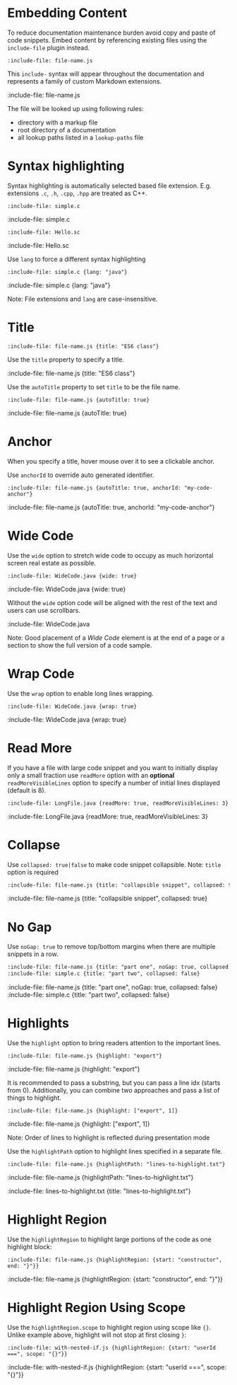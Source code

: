 # Embedding Content

To reduce documentation maintenance burden avoid copy and paste of code snippets.
Embed content by referencing existing files using the `include-file` plugin instead.  

    :include-file: file-name.js
    
This `include-` syntax will appear throughout the documentation and represents a family of custom Markdown extensions. 

:include-file: file-name.js

The file will be looked up using following rules:
* directory with a markup file
* root directory of a documentation
* all lookup paths listed in a `lookup-paths` file

# Syntax highlighting

Syntax highlighting is automatically selected based file extension. 
E.g. extensions `.c`, `.h`, `.cpp`, `.hpp` are treated as C++.  

    :include-file: simple.c
    
:include-file: simple.c

    :include-file: Hello.sc
    
:include-file: Hello.sc

Use `lang` to force a different syntax highlighting

    :include-file: simple.c {lang: "java"}
    
:include-file: simple.c {lang: "java"}

Note: File extensions and `lang` are case-insensitive.

# Title

    :include-file: file-name.js {title: "ES6 class"} 

Use the `title` property to specify a title.

:include-file: file-name.js {title: "ES6 class"} 

Use the `autoTitle` property to set `title` to be the file name.

    :include-file: file-name.js {autoTitle: true} 

:include-file: file-name.js {autoTitle: true} 

# Anchor

When you specify a title, hover mouse over it to see a clickable anchor.

Use `anchorId` to override auto generated identifier. 

    :include-file: file-name.js {autoTitle: true, anchorId: "my-code-anchor"}

:include-file: file-name.js {autoTitle: true, anchorId: "my-code-anchor"}

# Wide Code

Use the `wide` option to stretch wide code to occupy as much horizontal screen real estate as possible.  

    :include-file: WideCode.java {wide: true}
    
:include-file: WideCode.java {wide: true}

Without the `wide` option code will be aligned with the rest of the text and users can use scrollbars.   

:include-file: WideCode.java

Note: Good placement of a *Wide Code* element is at the end of a page or a section to show the full version of a code sample.

# Wrap Code

Use the `wrap` option to enable long lines wrapping.  

    :include-file: WideCode.java {wrap: true}
    
:include-file: WideCode.java {wrap: true}

# Read More

If you have a file with large code snippet and you want to initially display only a small fraction use `readMore` 
option with an **optional** `readMoreVisibleLines` option to specify a number of initial lines displayed (default is 8).

    :include-file: LongFile.java {readMore: true, readMoreVisibleLines: 3}
    
:include-file: LongFile.java {readMore: true, readMoreVisibleLines: 3} 

# Collapse 

Use `collapsed: true|false` to make code snippet collapsible.
Note: `title` option is required  

```markdown
:include-file: file-name.js {title: "collapsible snippet", collapsed: true}
```

:include-file: file-name.js {title: "collapsible snippet", collapsed: true}

# No Gap

Use `noGap: true` to remove top/bottom margins when there are multiple snippets in a row.

```markdown
:include-file: file-name.js {title: "part one", noGap: true, collapsed: false}
:include-file: simple.c {title: "part two", collapsed: false}
```

:include-file: file-name.js {title: "part one", noGap: true, collapsed: false}
:include-file: simple.c {title: "part two", collapsed: false}

# Highlights

Use the `highlight` option to bring readers attention to the important lines.

    :include-file: file-name.js {highlight: "export"}

:include-file: file-name.js {highlight: "export"}

It is recommended to pass a substring, but you can pass a line idx (starts from 0). 
Additionally, you can combine two approaches and pass a list of things to highlight. 

    :include-file: file-name.js {highlight: ["export", 1]}

:include-file: file-name.js {highlight: ["export", 1]}

Note: Order of lines to highlight is reflected during presentation mode

Use the `highlightPath` option to highlight lines specified in a separate file. 

    :include-file: file-name.js {highlightPath: "lines-to-highlight.txt"}
    
:include-file: file-name.js {highlightPath: "lines-to-highlight.txt"}

:include-file: lines-to-highlight.txt {title: "lines-to-highlight.txt"}

# Highlight Region

Use the `highlightRegion` to highlight large portions of the code as one highlight block:

    :include-file: file-name.js {highlightRegion: {start: "constructor", end: "}"}}

:include-file: file-name.js {highlightRegion: {start: "constructor", end: "}"}}

# Highlight Region Using Scope

Use the `highlightRegion.scope` to highlight region using scope like `{}`. 
Unlike example above, highlight will not stop at first closing `}`:

    :include-file: with-nested-if.js {highlightRegion: {start: "userId ===", scope: "{}"}}

:include-file: with-nested-if.js {highlightRegion: {start: "userId ===", scope: "{}"}}
